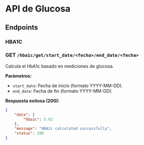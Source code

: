 # API de Glucosa

## Endpoints

### HBA1C
### GET `/hba1c/get/start_date/<fecha>/end_date/<fecha>`
Calcula el HbA1c basado en mediciones de glucosa.

**Parámetros:**
- `start_date`: Fecha de inicio (formato YYYY-MM-DD).
- `end_date`: Fecha de fin (formato YYYY-MM-DD).

**Respuesta exitosa (200):**
```json
{
    "data": {
        "hba1c": 5.82
    },
    "message": "HBA1c calculated successfully",
    "status": 200
}